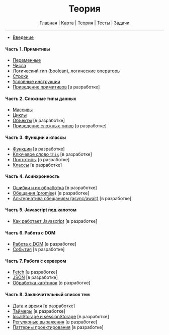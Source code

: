 <div align="center">

# Теория

[Главная](https://github.com/dollaween/junior-roadmap/)
|
[Карта](/roadmap/README.md)
|
[Теория](/theory/README.md)
|
[Тесты](/tests/README.md)
|
[Задачи](/tasks/README.md)

</div>

---

* [Введение](./introduction.md)

#### Часть 1. Примитивы
* [Переменные](./variables.md)
* [Числа](./number.md)
* [Логический тип (boolean), логические операторы](./boolean.md)
* [Строки](./string.md)
* [Условные инструкции](./condition.md)
* [Приведение примитивов](./primitive-coercion.md) [в разработке]

#### Часть 2. Сложные типы данных
* [Массивы](./array.md)
* [Циклы](./loops.md)
* [Объекты](./object.md) [в разработке]
* [Приведение сложных типов](./type-coercion.md) [в разработке]

#### Часть 3. Функции и классы
* [Функции](./function.md) [в разработке]
* [Ключевое слово `this`](./this.md) [в разработке]
* [Прототипы](./prototype.md) [в разработке]
* [Классы](./class.md) [в разработке]

#### Часть 4. Асинхронность
* [Ошибки и их обработка](./error.md) [в разработке]
* [Обещания (promise)](./promise.md) [в разработке]
* [Альтернатива обещаниям (async/await)](./async-await.md) [в разработке]

#### Часть 5. Javascript под капотом
* [Как работает Javascript](./how-it-works.md) [в разработке]

#### Часть 6. Работа с DOM
* [Работа с DOM](./dom.md) [в разработке]
* [События](./event.md) [в разработке]

#### Часть 7. Работа с сервером
* [Fetch](./fetch.md) [в разработке]
* [JSON](./json.md) [в разработке]
* [Обработка картинок](./file.md) [в разработке]

#### Часть 8. Заключительный список тем
* [Дата и время](./date.md) [в разработке]
* [Таймеры](./timer.md) [в разработке]
* [localStorage и sessionStorage](./local-storage.md) [в разработке]
* [Регулярные выражения](./regexp.md) [в разработке]
* [Паттерны проектирования](./pattern.md) [в разработке]
